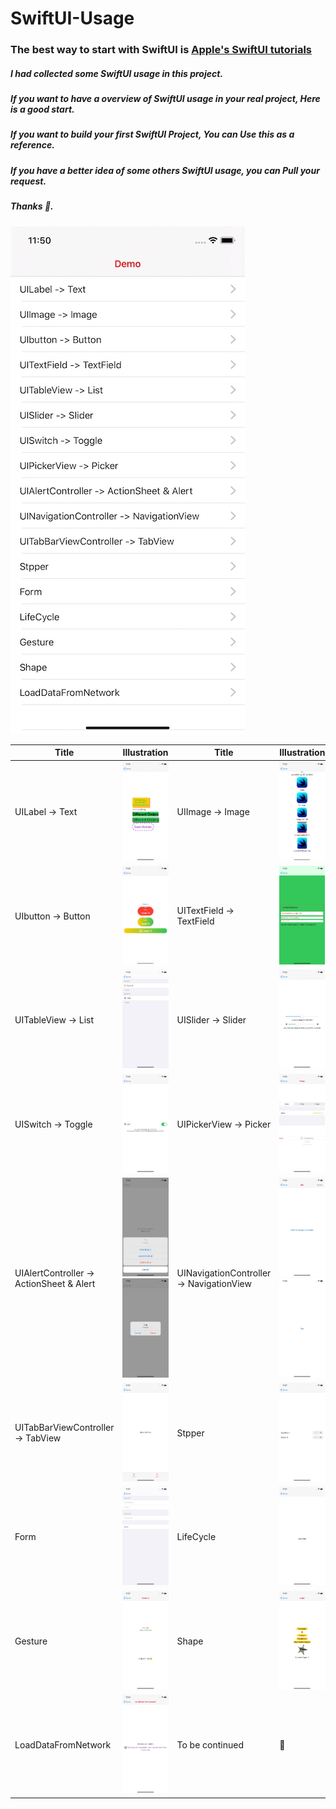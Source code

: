 

# SwiftUI-Usage
### The best way to start with SwiftUI is [Apple's SwiftUI tutorials](https://developer.apple.com/tutorials/swiftui/tutorials)

##### I had collected some SwiftUI usage in this project.
##### If you want to have a overview of SwiftUI usage in your real project, Here is a good start.
##### If you want to build your first SwiftUI Project, You can Use this as a reference.
##### If you have a better idea of some others SwiftUI usage, you can Pull your request.
##### Thanks 🙂.

![image]( https://github.com/Liaoworking/SwiftUI-Usage/blob/master/image/15688220001659.jpg?raw=true )


| Title | Illustration | Title | Illustration |
|---|---|---|---|
| UILabel -> Text | ![image](https://github.com/Liaoworking/SwiftUI-Usage/blob/master/image/15688220083594.jpg?raw=true) |UIImage -> Image | ![image](https://github.com/Liaoworking/SwiftUI-Usage/blob/master/image/15688220275504.jpg?raw=true) |
| UIbutton -> Button | ![image](https://github.com/Liaoworking/SwiftUI-Usage/blob/master/image/15688220364620.jpg?raw=true) | UITextField -> TextField| ![image](https://github.com/Liaoworking/SwiftUI-Usage/blob/master/image/15688220502210.jpg?raw=true) |
| UITableView -> List | ![image](https://github.com/Liaoworking/SwiftUI-Usage/blob/master/image/15688220610436.jpg?raw=true) |UISlider -> Slider | ![image](https://github.com/Liaoworking/SwiftUI-Usage/blob/master/image/15688220771769.jpg?raw=true) |
| UISwitch -> Toggle | ![image](https://github.com/Liaoworking/SwiftUI-Usage/blob/master/image/15688220916329.jpg?raw=true) | UIPickerView -> Picker| ![image](https://github.com/Liaoworking/SwiftUI-Usage/blob/master/image/15688221163499.jpg?raw=true) |
| UIAlertController -> ActionSheet & Alert| ![image](https://github.com/Liaoworking/SwiftUI-Usage/blob/master/image/15688221288937.jpg?raw=true) ![image](https://github.com/Liaoworking/SwiftUI-Usage/blob/master/image/15688221404387.jpg?raw=true)| UINavigationController -> NavigationView | ![image](https://github.com/Liaoworking/SwiftUI-Usage/blob/master/image/15688221574915.jpg?raw=true) ![image](https://github.com/Liaoworking/SwiftUI-Usage/blob/master/image/15688221685397.jpg?raw=true) |
| UITabBarViewController -> TabView | ![image](https://github.com/Liaoworking/SwiftUI-Usage/blob/master/image/15688222219897.jpg?raw=true)  | Stpper | ![image](https://github.com/Liaoworking/SwiftUI-Usage/blob/master/image/15688222310349.jpg?raw=true) |
| Form | ![image](https://github.com/Liaoworking/SwiftUI-Usage/blob/master/image/15688222404855.jpg?raw=true) | LifeCycle | ![image](https://github.com/Liaoworking/SwiftUI-Usage/blob/master/image/15688222486540.jpg?raw=true) |
| Gesture | ![image](https://github.com/Liaoworking/SwiftUI-Usage/blob/master/image/15688222584403.jpg?raw=true) | Shape | ![image](https://github.com/Liaoworking/SwiftUI-Usage/blob/master/image/15688222764638.jpg?raw=true) |
| LoadDataFromNetwork | ![image](https://github.com/Liaoworking/SwiftUI-Usage/blob/master/image/15688226382065.jpg?raw=true) |  To be continued | 🙂 |

